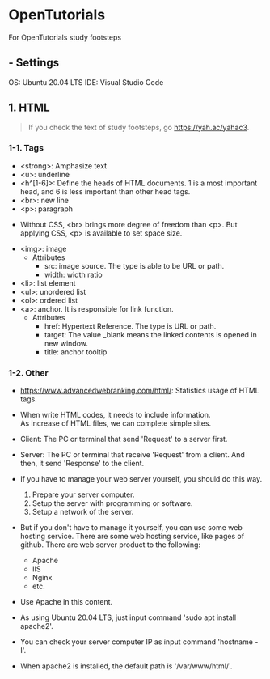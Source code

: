 # OpenTutorials
For OpenTutorials study footsteps

## - Settings
OS: Ubuntu 20.04 LTS
IDE: Visual Studio Code

## 1. HTML
> If you check the text of study footsteps, go https://yah.ac/yahac3.
### 1-1. Tags
- &lt;strong&gt;: Amphasize text   
- &lt;u&gt;: underline   
- &lt;h^[1-6]&gt;: Define the heads of HTML documents. 1 is a most important head, and 6 is less important than other head tags.   
- &lt;br&gt;: new line   
- &lt;p&gt;: paragraph   
* Without CSS, &lt;br&gt; brings more degree of freedom than &lt;p&gt;. But applying CSS, &lt;p&gt; is available to set space size.   
- &lt;img&gt;: image   
  * Attributes   
    * src: image source. The type is able to be URL or path.   
    * width: width ratio   
- &lt;li&gt;: list element   
- &lt;ul&gt;: unordered list   
- &lt;ol&gt;: ordered list   
- &lt;a&gt;: anchor. It is responsible for link function.   
  * Attributes   
    * href: Hypertext Reference. The type is URL or path.   
    * target: The value _blank means the linked contents is opened in new window.   
    * title: anchor tooltip   

### 1-2. Other
- https://www.advancedwebranking.com/html/: Statistics usage of HTML tags.   
- When write HTML codes, it needs to include information.   
As increase of HTML files, we can complete simple sites.   
- Client: The PC or terminal that send 'Request' to a server first.   
- Server: The PC or terminal that receive 'Request' from a client. And then, it send 'Response' to the client.   

- If you have to manage your web server yourself, you should do this way.   
  1. Prepare your server computer.   
  2. Setup the server with programming or software.   
  3. Setup a network of the server.   

- But if you don't have to manage it yourself, you can use some web hosting service. There are some web hosting service, like pages of github.
There are web server product to the following:
  * Apache
  * IIS
  * Nginx
  * etc.

- Use Apache in this content.   
- As using Ubuntu 20.04 LTS, just input command 'sudo apt install apache2'.   
- You can check your server computer IP as input command 'hostname -I'.   
- When apache2 is installed, the default path is '/var/www/html/'.   